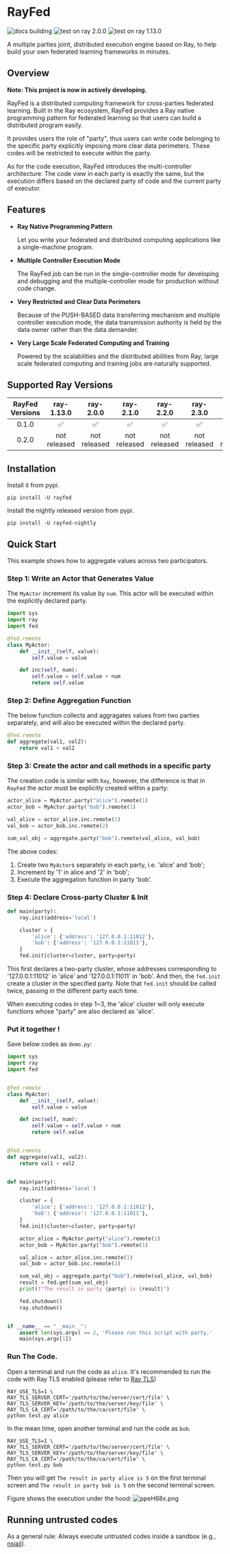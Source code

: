 # RayFed
![docs building](https://readthedocs.org/projects/rayfed/badge/?version=latest) ![test on ray 2.0.0](https://github.com/ray-project/rayfed/actions/workflows/test_on_ray2.0.0.yml/badge.svg) ![test on ray 1.13.0](https://github.com/ray-project/rayfed/actions/workflows/test_on_ray1.13.0.yml/badge.svg)

A multiple parties joint, distributed execution engine based on Ray, to help build your own federated learning frameworks in minutes.

## Overview
**Note: This project is now in actively developing.**

RayFed is a distributed computing framework for cross-parties federated learning.
Built in the Ray ecosystem, RayFed provides a Ray native programming pattern for federated learning so that users can build a distributed program easily.

It provides users the role of "party", thus users can write code belonging to the specific party explicitly imposing more clear data perimeters. These codes will be restricted to execute within the party.

As for the code execution, RayFed introduces the multi-controller architecture:
The code view in each party is exactly the same, but the execution differs based on the declared party of code and the current party of executor. 



## Features
- **Ray Native Programming Pattern**  
  
  Let you write your federated and distributed computing applications like a single-machine program.

- **Multiple Controller Execution Mode**  
  
  The RayFed job can be run in the single-controller mode for developing and debugging and the multiple-controller mode for production without code change.
  
- **Very Restricted and Clear Data Perimeters**  
  
  Because of the PUSH-BASED data transferring mechanism and multiple controller execution mode, the data transmission authority is held by the data owner rather than the data demander.

- **Very Large Scale Federated Computing and Training**  
  
  Powered by the scalabilities and the distributed abilities from Ray, large scale federated computing and training jobs are naturally supported.


## Supported Ray Versions
| RayFed Versions | ray-1.13.0 | ray-2.0.0 | ray-2.1.0 | ray-2.2.0 | ray-2.3.0 | ray-2.4.0 |
|:---------------:|:--------:|:--------:|:--------:|:--------:|:--------:|:--------:|
| 0.1.0           |✅      | ✅      | ✅      | ✅      | ✅      | ✅      |
| 0.2.0           |not released|not released|not released|not released|not released|not released|


## Installation
Install it from pypi.

```shell
pip install -U rayfed
```

Install the nightly released version from pypi.

```shell
pip install -U rayfed-nightly
```
## Quick Start

This example shows how to aggregate values across two participators.

### Step 1: Write an Actor that Generates Value
The `MyActor` increment its value by `num`. 
This actor will be executed within the explicitly declared party.

```python
import sys
import ray
import fed

@fed.remote
class MyActor:
    def __init__(self, value):
        self.value = value

    def inc(self, num):
        self.value = self.value + num
        return self.value
```
### Step 2: Define Aggregation Function
The below function collects and aggragates values from two parties separately, and will also be executed within the declared party.

```python
@fed.remote
def aggregate(val1, val2):
    return val1 + val2
```

### Step 3: Create the actor and call methods in a specific party

The creation code is similar with `Ray`, however, the difference is that in `RayFed` the actor must be explicitly created within a party:

```python
actor_alice = MyActor.party("alice").remote(1)
actor_bob = MyActor.party("bob").remote(1)

val_alice = actor_alice.inc.remote(1)
val_bob = actor_bob.inc.remote(2)

sum_val_obj = aggregate.party("bob").remote(val_alice, val_bob)
```
The above codes:
1. Create two `MyActor`s separately in each party, i.e. 'alice' and 'bob';
2. Increment by '1' in alice and '2' in 'bob';
3. Execute the aggregation function in party 'bob'.

### Step 4: Declare Cross-party Cluster & Init 
```python
def main(party):
    ray.init(address='local')

    cluster = {
        'alice': {'address': '127.0.0.1:11012'},
        'bob': {'address': '127.0.0.1:11011'},
    }
    fed.init(cluster=cluster, party=party)
```
This first declares a two-party cluster, whose addresses corresponding to '127.0.0.1:11012' in 'alice' and '127.0.0.1:11011' in 'bob'.
And then, the `fed.init` create a cluster in the specified party.
Note that `fed.init` should be called twice, passing in the different party each time.

When executing codes in step 1~3, the 'alice' cluster will only execute functions whose "party" are also declared as 'alice'.

### Put it together !
Save below codes as `demo.py`: 
```python
import sys
import ray
import fed


@fed.remote
class MyActor:
    def __init__(self, value):
        self.value = value

    def inc(self, num):
        self.value = self.value + num
        return self.value


@fed.remote
def aggregate(val1, val2):
    return val1 + val2


def main(party):
    ray.init(address='local')

    cluster = {
        'alice': {'address': '127.0.0.1:11012'},
        'bob': {'address': '127.0.0.1:11011'},
    }
    fed.init(cluster=cluster, party=party)

    actor_alice = MyActor.party("alice").remote(1)
    actor_bob = MyActor.party("bob").remote(1)

    val_alice = actor_alice.inc.remote(1)
    val_bob = actor_bob.inc.remote(2)

    sum_val_obj = aggregate.party("bob").remote(val_alice, val_bob)
    result = fed.get(sum_val_obj)
    print(f"The result in party {party} is {result}")

    fed.shutdown()
    ray.shutdown()


if __name__ == "__main__":
    assert len(sys.argv) == 2, 'Please run this script with party.'
    main(sys.argv[1])

```

### Run The Code.

Open a terminal and run the code as `alice`. It's recommended to run the code with Ray TLS enabled (please refer to [Ray TLS](https://docs.ray.io/en/latest/ray-core/configure.html#tls-authentication))
```shell
RAY_USE_TLS=1 \
RAY_TLS_SERVER_CERT='/path/to/the/server/cert/file' \
RAY_TLS_SERVER_KEY='/path/to/the/server/key/file' \
RAY_TLS_CA_CERT='/path/to/the/ca/cert/file' \
python test.py alice
```

In the mean time, open another terminal and run the code as `bob`.
```shell
RAY_USE_TLS=1 \
RAY_TLS_SERVER_CERT='/path/to/the/server/cert/file' \
RAY_TLS_SERVER_KEY='/path/to/the/server/key/file' \
RAY_TLS_CA_CERT='/path/to/the/ca/cert/file' \
python test.py bob
```

Then you will get `The result in party alice is 5` on the first terminal screen and `The result in party bob is 5` on the second terminal screen.

Figure shows the execution under the hood:
![ppeH68x.png](https://s1.ax1x.com/2023/03/08/ppeH68x.png)

## Running untrusted codes
As a general rule: Always execute untrusted codes inside a sandbox (e.g., [nsjail](https://github.com/google/nsjail)).
